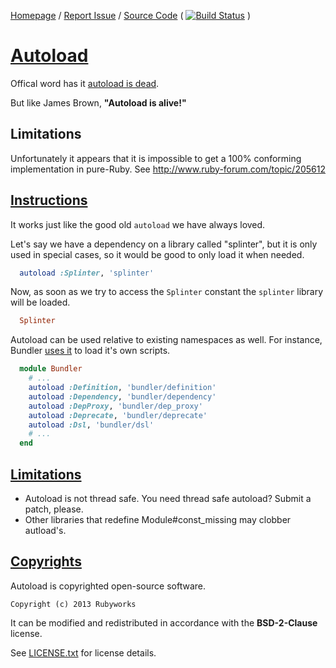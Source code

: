 [Homepage](http://rubyworks.github.com/autoload) /
[Report Issue](http://github.com/rubyworks/autoload/issues) /
[Source Code](http://github.com/rubyworks/autoload)
( [![Build Status](https://travis-ci.org/rubyworks/autoload.png)](https://travis-ci.org/rubyworks/autoload) )


# [Autoload](#description)

Offical word has it [autoload is dead](http://www.ruby-forum.com/topic/3036681).

But like James Brown, **"Autoload is alive!"**


## Limitations

Unfortunately it appears that it is impossible to get a 100% conforming
implementation in pure-Ruby. See http://www.ruby-forum.com/topic/205612


## [Instructions](#instructions)

It works just like the good old `autoload` we have always loved.

Let's say we have a dependency on a library called "splinter", but it is only
used in special cases, so it would be good to only load it when needed. 

```ruby
  autoload :Splinter, 'splinter'
```

Now, as soon as we try to access the `Splinter` constant the `splinter`
library will be loaded.

```ruby
  Splinter
```

Autoload can be used relative to existing namespaces as well. For instance,
Bundler [uses it](https://github.com/carlhuda/bundler/blob/master/lib/bundler.rb)
to load it's own scripts.

```ruby
  module Bundler
    # ...
    autoload :Definition, 'bundler/definition'
    autoload :Dependency, 'bundler/dependency'
    autoload :DepProxy, 'bundler/dep_proxy'
    autoload :Deprecate, 'bundler/deprecate'
    autoload :Dsl, 'bundler/dsl'
    # ...
  end
```


## [Limitations](#limitations)

* Autoload is not thread safe. You need thread safe autoload? Submit a patch, please.
* Other libraries that redefine Module#const_missing may clobber autload's.


## [Copyrights](#copyrights)

Autoload is copyrighted open-source software.

    Copyright (c) 2013 Rubyworks

It can be modified and redistributed in accordance with the **BSD-2-Clause** license.

See [LICENSE.txt](https://github.com/rubyworks/autoload/blob/0.1.0/LICENSE.txt) for license details.
